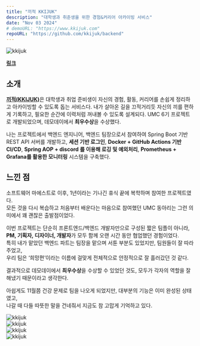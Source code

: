 ```yaml
---
title: "끼적 KKIJUK"
description: "대학생과 취준생을 위한 경험&커리어 아카이빙 서비스"
date: "Nov 03 2024"
# demoURL: "https://www.kkijuk.com"
repoURL: "https://github.com/kkijuk/backend"
---
```


![kkijuk](/kkijuk.png)

[**링크**](https://www.kkijuk.com)

## 소개

[**끼적(KKIJUK)**](https://www.kkijuk.com)은 대학생과 취업 준비생이 자신의 경험, 활동, 커리어를 손쉽게 정리하고 아카이빙할 수 있도록 돕는 서비스다. 내가 살아온 길을 끄적거리듯 자신의 끼를 편하게 기록하고, 필요한 순간에 이력처럼 꺼내볼 수 있도록 설계되다. UMC 6기 프로젝트로 개발되었으며, 데모데이에서 **최우수상**을 수상했다.

나는 프로젝트에서 백엔드 엔지니어, 백엔드 팀장으로서 참여하여 Spring Boot 기반 REST API 서버를 개발하고, **세션 기반 로그인**, **Docker + GitHub Actions 기반 CI/CD**, **Spring AOP + discord 를 이용해 로깅 및 예외처리**, **Prometheus + Grafana를 활용한 모니터링** 시스템을 구축했다.

## 느낀 점

소프트웨어 마에스트로 이후, 1년이라는 기나긴 휴식 끝에 복학하며 참여한 프로젝트였다.  
모든 것을 다시 복습하고 처음부터 배운다는 마음으로 참여했던 UMC 동아리는 그런 의미에서 꽤 괜찮은 출발점이었다.

이번 프로젝트는 단순히 프론트엔드/백엔드 개발자만으로 구성된 짧은 팀플이 아니라,  
**PM, 기획자, 디자이너, 개발자**가 모두 함께 오랜 시간 동안 협업했던 경험이었다.  
특히 내가 맡았던 백엔드 파트는 팀장을 맡으며 서툰 부분도 있었지만, 팀원들이 잘 따라주었고,  
우리 팀은 ‘희망편’이라는 이름에 걸맞게 전체적으로 안정적으로 잘 흘러갔던 것 같다.

결과적으로 데모데이에서 **최우수상**을 수상할 수 있었던 것도, 모두가 각자의 역할을 잘 해냈기 때문이라고 생각한다.

아쉽게도 11월쯤 건강 문제로 팀을 나오게 되었지만, 대부분의 기능은 이미 완성된 상태였고,  
나갈 때 다들 따뜻한 말을 건네줘서 지금도 참 고맙게 기억하고 있다.

![kkijuk](/1k.jpeg)  
![kkijuk](/2k.jpeg)  
![kkijuk](/3k.png)  
![kkijuk](/4k.png)

